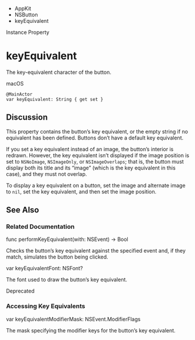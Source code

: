 

- AppKit
- NSButton
-  keyEquivalent 

Instance Property

# keyEquivalent

The key-equivalent character of the button.

macOS

``` source
@MainActor
var keyEquivalent: String { get set }
```

## Discussion

This property contains the button’s key equivalent, or the empty string if no equivalent has been defined. Buttons don’t have a default key equivalent.

If you set a key equivalent instead of an image, the button’s interior is redrawn. However, the key equivalent isn’t displayed if the image position is set to `NSNoImage`, `NSImageOnly`, or `NSImageOverlaps`; that is, the button must display both its title and its “image” (which is the key equivalent in this case), and they must not overlap.

To display a key equivalent on a button, set the image and alternate image to `nil`, set the key equivalent, and then set the image position.

## See Also

### Related Documentation

func performKeyEquivalent(with: NSEvent) -> Bool

Checks the button’s key equivalent against the specified event and, if they match, simulates the button being clicked.

var keyEquivalentFont: NSFont?

The font used to draw the button’s key equivalent.

Deprecated

### Accessing Key Equivalents

var keyEquivalentModifierMask: NSEvent.ModifierFlags

The mask specifying the modifier keys for the button’s key equivalent.

